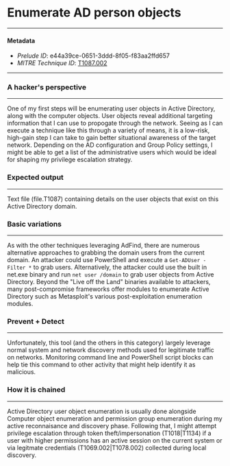 
# Enumerate AD person objects

---

#### Metadata

- *Prelude ID*: e44a39ce-0651-3ddd-8f05-f83aa2ffd657
- *MITRE Technique ID*: [T1087.002](https://attack.mitre.org/techniques/T1087/002/)

---

### A hacker's perspective

---

One of my first steps will be enumerating user objects in Active Directory, along with the computer objects. User objects reveal additional targeting information that I can use to propogate through the network. Seeing as I can execute a technique like this through a variety of means, it is a low-risk, high-gain step I can take to gain better situational awareness of the target network. Depending on the AD configuration and Group Policy settings, I might be able to get a list of the administrative users which would be ideal for shaping my privilege escalation strategy. 

### Expected output

---

Text file (file.T1087) containing details on the user objects that exist on this Active Directory domain. 

### Basic variations

---

As with the other techniques leveraging AdFind, there are numerous alternative approaches to grabbing the domain users from the current domain. An attacker could use PowerShell and execute a `Get-ADUser -Filter *` to grab users. Alternatively, the attacker could use the built in net.exe binary and run `net user /domain` to grab user objects from Active Directory. Beyond the "Live off the Land" binaries available to attackers, many post-compromise frameworks offer modules to enumerate Active Directory such as Metasploit's various post-exploitation enumeration modules. 

### Prevent + Detect

---

Unfortunately, this tool (and the others in this category) largely leverage normal system and network discovery methods used for legitimate traffic on networks. Monitoring command line and PowerShell script blocks can help tie this command to other activity that might help identify it as malicious. 

### How it is chained

---

Active Directory user object enumeration is usually done alongside Computer object enumeration and permission group enumeration during my active reconnaisance and discovery phase. Following that, I might attempt privilege escalation through token theft/impersonation (T1018|T1134) if a user with higher permissions has an active session on the current system or via legitmate credentials (T1069.002|T1078.002) collected during local discovery. 
